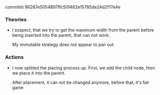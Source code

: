 commitid 96287e5054897ffc50f462e15785de24d2f17e4e

### Theories

-   I suspect, that we try to get the maximum width from the parent before being inserted into the parent, that can not work.

    My immutable strategy does not appear to pan out.

### Actions

-   I now splitted the placing process up.
    First, we add the child node, then we place it into the parent.

    After placement, it can not be changed anymore, before that, it's fair game
